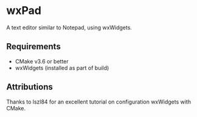 # wxPad
A text editor similar to Notepad, using wxWidgets.

## Requirements
- CMake v3.6 or better
- wxWidgets (installed as part of build)

## Attributions
Thanks to lszl84 for an excellent tutorial on configuration wxWidgets with CMake.
